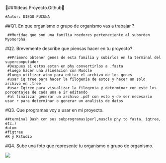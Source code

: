 📒###Ideas.Proyecto.Github📒
	
	#Autor: DIEGO PUCUNA 
	
##Q1. En que organismo o grupo de organismo vas a trabajar ?

     ##Muridae que son una familia roedores perteneciente al suborden Myomorpha
#Q2. Brevemente describe que piensas hacer en tu proyecto?

     ##Primero obtener genes de esta familia y subirlos en la terminal del supercomputador 
     #Despues si estos estan en phy convertirlos a .fasta
     #luego hacer una alineacion con Muscle
     #luego utilizar atom para editar el archivo de los genes
     #usar iq tree para hacer la filogenia de estos y hacer un solo archivo en .tree
     #usar Iqtree para visualizar la filogenia y determinar con este los porcentajes de cada una e ir editando
     #al finalizar generar un archivo .pdf con esto y de ser necesario usar r para determinar o generar un analisis de datos
#Q3. Que programas voy a usar en mi proyecto. 

	##terminal Bash con sus subprogramas(perl,muscle phy to fasta, iqtree, etc.)
	#atom
	#figtree
	#R y Rstudio
#Q4. Sube una foto que represente tu organismo o grupo de organismo. 

![](https://inaturalist-open-data.s3.amazonaws.com/photos/331198558/large.jpg)

